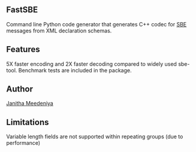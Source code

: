 ## FastSBE

Command line Python code generator that generates C++ codec for [SBE](https://github.com/FIXTradingCommunity/fix-simple-binary-encoding) messages from XML declaration schemas.

## Features
5X faster encoding and 2X faster decoding compared to widely used sbe-tool. Benchmark tests are included in the package. 

## Author
[Janitha Meedeniya](https://www.linkedin.com/in/janitha-meedeniya) 

## Limitations
Variable length fields are not supported within repeating groups (due to performance) 

